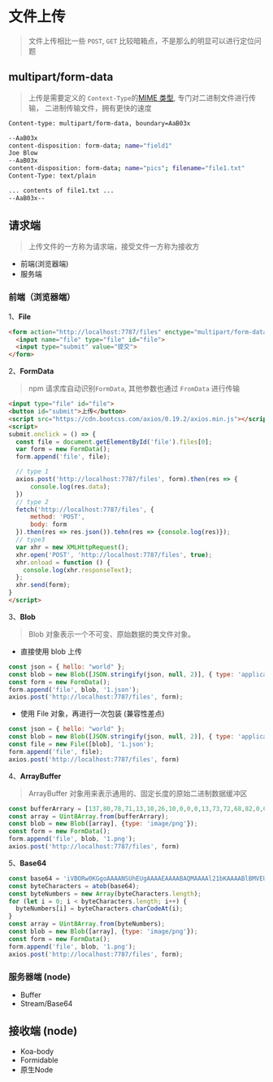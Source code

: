 # 文件上传

> 文件上传相比一些 `POST`, `GET` 比较暗箱点，不是那么的明显可以进行定位问题

## multipart/form-data

> 上传是需要定义的 `Context-Type`的[MIME 类型](https://developer.mozilla.org/zh-CN/docs/Web/HTTP/Basics_of_HTTP/MIME_types), 专门对二进制文件进行传输， 二进制传输文件，拥有更快的速度

```bash
Content-type: multipart/form-data, boundary=AaB03x

--AaB03x
content-disposition: form-data; name="field1"
Joe Blow
--AaB03x
content-disposition: form-data; name="pics"; filename="file1.txt"
Content-Type: text/plain

... contents of file1.txt ...
--AaB03x--

```

## 请求端

> 上传文件的一方称为请求端，接受文件一方称为接收方

- 前端(浏览器端)
- 服务端

### 前端（浏览器端）

1、**File**

```html
<form action="http://localhost:7787/files" enctype="multipart/form-data" method="POST">
  <input name="file" type="file" id="file">
  <input type="submit" value="提交">
</form>
```

2、**FormData**

> npm 请求库自动识别`FormData`, 其他参数也通过 `FromData` 进行传输

```html
<input type="file" id="file">
<button id="submit">上传</button>
<script src="https://cdn.bootcss.com/axios/0.19.2/axios.min.js"></script>
<script>
submit.onclick = () => {
  const file = document.getElementById('file').files[0];
  var form = new FormData();
  form.append('file', file);

  // type 1
  axios.post('http://localhost:7787/files', form).then(res => {
      console.log(res.data);
  })
  // type 2
  fetch('http://localhost:7787/files', {
      method: 'POST',
      body: form
  }).then(res => res.json()).tehn(res => {console.log(res)});
  // type3
  var xhr = new XMLHttpRequest();
  xhr.open('POST', 'http://localhost:7787/files', true);
  xhr.onload = function () {
    console.log(xhr.responseText);
  };
  xhr.send(form);
}
</script>

```

3、**Blob**

> Blob 对象表示一个不可变、原始数据的类文件对象。

- 直接使用 blob 上传

```js
const json = { hello: "world" };
const blob = new Blob([JSON.stringify(json, null, 2)], { type: 'application/json' });
const form = new FormData();
form.append('file', blob, '1.json');
axios.post('http://localhost:7787/files', form);
```

- 使用 File 对象，再进行一次包装 (兼容性差点)

```js
const json = { hello: "world" };
const blob = new Blob([JSON.stringify(json, null, 2)], { type: 'application/json' });
const file = new File([blob], '1.json');
form.append('file', file);
axios.post('http://localhost:7787/files', form)
```

4、**ArrayBuffer**

> ArrayBuffer 对象用来表示通用的、固定长度的原始二进制数据缓冲区

```js
const bufferArrary = [137,80,78,71,13,10,26,10,0,0,0,13,73,72,68,82,0,0,0,1,0,0,0,1,1,3,0,0,0,37,219,86,202,0,0,0,6,80,76,84,69,0,0,255,128,128,128,76,108,191,213,0,0,0,9,112,72,89,115,0,0,14,196,0,0,14,196,1,149,43,14,27,0,0,0,10,73,68,65,84,8,153,99,96,0,0,0,2,0,1,244,113,100,166,0,0,0,0,73,69,78,68,174,66,96,130];
const array = Uint8Array.from(bufferArrary);
const blob = new Blob([array], {type: 'image/png'});
const form = new FormData();
form.append('file', blob, '1.png');
axios.post('http://localhost:7787/files', form)
```

5、**Base64**

```js
const base64 = 'iVBORw0KGgoAAAANSUhEUgAAAAEAAAABAQMAAAAl21bKAAAABlBMVEUAAP+AgIBMbL/VAAAACXBIWXMAAA7EAAAOxAGVKw4bAAAACklEQVQImWNgAAAAAgAB9HFkpgAAAABJRU5ErkJggg==';
const byteCharacters = atob(base64);
const byteNumbers = new Array(byteCharacters.length);
for (let i = 0; i < byteCharacters.length; i++) {
  byteNumbers[i] = byteCharacters.charCodeAt(i);
}
const array = Uint8Array.from(byteNumbers);
const blob = new Blob([array], {type: 'image/png'});
const form = new FormData();
form.append('file', blob, '1.png');
axios.post('http://localhost:7787/files', form);

```

### 服务器端 (node)

- Buffer
- Stream/Base64

## 接收端 (node)

- Koa-body
- Formidable
- 原生Node
